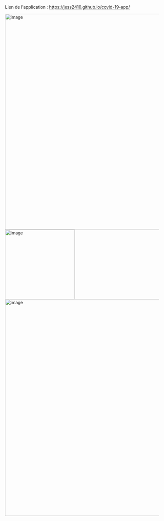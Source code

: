 Lien de l'application : https://jess2410.github.io/covid-19-app/

<img width="707" alt="image" src="https://user-images.githubusercontent.com/89982670/205263276-3c626258-8012-44c9-9c99-9dd2a4654926.png">
<img width="228" alt="image" src="https://user-images.githubusercontent.com/89982670/205263667-633423e0-6a9b-4956-ad44-95e8eea5dc9e.png">
<img width="710" alt="image" src="https://user-images.githubusercontent.com/89982670/205263759-fe8cbeae-d8b1-4dc0-b58a-c8db9000d2fa.png">


